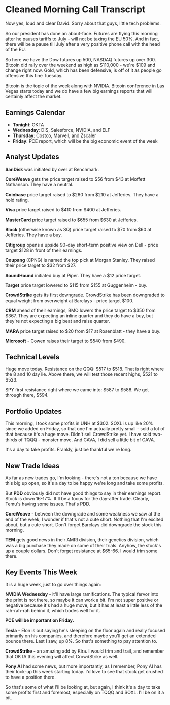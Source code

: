 # Cleaned Morning Call Transcript

Now yes, loud and clear David. Sorry about that guys, little tech problems.

So our president has done an about-face. Futures are flying this morning after he pauses tariffs to July - will not be taxing the EU 50%. And in fact, there will be a pause till July after a very positive phone call with the head of the EU. 

So here we have the Dow futures up 500, NASDAQ futures up over 300. Bitcoin did rally over the weekend as high as $110,000 - we're $109 and change right now. Gold, which has been defensive, is off of it as people go offensive this fine Tuesday.

Bitcoin is the topic of the week along with NVIDIA. Bitcoin conference in Las Vegas starts today and we do have a few big earnings reports that will certainly affect the market.

## Earnings Calendar
- **Tonight**: OKTA
- **Wednesday**: DIS, Salesforce, NVIDIA, and ELF
- **Thursday**: Costco, Marvell, and Zscaler
- **Friday**: PCE report, which will be the big economic event of the week

## Analyst Updates

**SanDisk** was initiated by over at Benchmark.

**CoreWeave** gets the price target raised to $56 from $43 at Moffett Nathanson. They have a neutral.

**Coinbase** price target raised to $260 from $210 at Jefferies. They have a hold rating.

**Visa** price target raised to $410 from $400 at Jefferies.

**MasterCard** price target raised to $655 from $630 at Jefferies.

**Block** (otherwise known as SQ) price target raised to $70 from $60 at Jefferies. They have a buy.

**Citigroup** opens a upside 90-day short-term positive view on Dell - price target $128 in front of their earnings.

**Coupang** (CPNG) is named the top pick at Morgan Stanley. They raised their price target to $32 from $27.

**SoundHound** initiated buy at Piper. They have a $12 price target.

**Target** price target lowered to $115 from $155 at Guggenheim - buy.

**CrowdStrike** gets its first downgrade. CrowdStrike has been downgraded to equal weight from overweight at Barclays - price target $100.

**CRM** ahead of their earnings, BMO lowers the price target to $350 from $367. They are expecting an inline quarter and they do have a buy, but they're not expecting a big beat and raise quarter.

**MARA** price target raised to $20 from $17 at Rosenblatt - they have a buy.

**Microsoft** - Cowen raises their target to $540 from $490.

## Technical Levels

Huge move today. Resistance on the QQQ: $517 to $518. That is right where the 8 and 10 day lie. Above there, we will test those recent highs, $521 to $523.

SPY first resistance right where we came into: $587 to $588. We get through there, $594.

## Portfolio Updates

This morning, I took some profits in UNH at $302. SOXL is up like 20% since we added on Friday, so that one I'm actually pretty small - sold a lot of that because it's a huge move. Didn't sell CrowdStrike yet. I have sold two-thirds of TQQQ - monster move. And CAVA, I did sell a little bit of CAVA.

It's a day to take profits. Frankly, just be thankful we're long.

## New Trade Ideas

As far as new trades go, I'm looking - there's not a ton because we have this big up open, so it's a day to be happy we're long and take some profits.

But **PDD** obviously did not have good things to say in their earnings report. Stock is down 16-17%. It'll be a focus for the day-after trade. Clearly, Temu's having some issues. That's PDD.

**CoreWeave** - between the downgrade and some weakness we saw at the end of the week, I wonder if that's not a cute short. Nothing that I'm excited about, but a cute short. Don't forget Barclays did downgrade the stock this morning.

**TEM** gets good news in their AMRI division, their genetics division, which was a big purchase they made on some of their trials. Anyhow, the stock's up a couple dollars. Don't forget resistance at $65-66. I would trim some there.

## Key Events This Week

It is a huge week, just to go over things again:

**NVIDIA Wednesday** - it'll have large ramifications. The typical fervor into the print is not there, so maybe it can work a bit. I'm not super positive or negative because it's had a huge move, but it has at least a little less of the rah-rah-rah behind it, which bodes well for it.

**PCE will be important on Friday.**

**Tesla** - Elon is out saying he's sleeping on the floor again and really focused primarily on his companies, and therefore maybe you'll get an extended bounce there. Last I saw, up 8%. So that's something to pay attention to.

**CrowdStrike** - an amazing add by Kira. I would trim and trail, and remember that OKTA this evening will affect CrowdStrike as well.

**Pony AI** had some news, but more importantly, as I remember, Pony AI has their lock-up this week starting today. I'd love to see that stock get crushed to have a position there.

So that's some of what I'll be looking at, but again, I think it's a day to take some profits first and foremost, especially on TQQQ and SOXL. I'll be on it a bit.